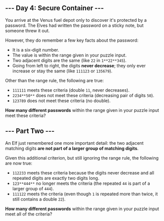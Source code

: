 ## \--- Day 4: Secure Container ---

You arrive at the Venus fuel depot only to discover it's protected by a password. The Elves had written the password on a sticky note, but someone threw it out.

However, they do remember a few key facts about the password:

-   It is a six-digit number.
-   The value is within the range given in your puzzle input.
-   Two adjacent digits are the same (like `22` in `1**22**345`).
-   Going from left to right, the digits **never decrease**; they only ever increase or stay the same (like `111123` or `135679`).

Other than the range rule, the following are true:

-   `111111` meets these criteria (double `11`, never decreases).
-   `2234**50**` does not meet these criteria (decreasing pair of digits `50`).
-   `123789` does not meet these criteria (no double).

**How many different passwords** within the range given in your puzzle input meet these criteria?


## \--- Part Two ---

An Elf just remembered one more important detail: the two adjacent matching digits **are not part of a larger group of matching digits**.

Given this additional criterion, but still ignoring the range rule, the following are now true:

-   `112233` meets these criteria because the digits never decrease and all repeated digits are exactly two digits long.
-   `123**444**` no longer meets the criteria (the repeated `44` is part of a larger group of `444`).
-   `111122` meets the criteria (even though `1` is repeated more than twice, it still contains a double `22`).

**How many different passwords** within the range given in your puzzle input meet all of the criteria?
